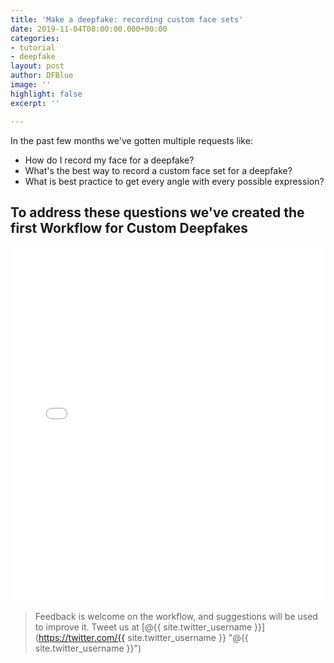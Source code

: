 ```yaml
---
title: 'Make a deepfake: recording custom face sets'
date: 2019-11-04T08:00:00.000+00:00
categories:
- tutorial
- deepfake
layout: post
author: DFBlue
image: ''
highlight: false
excerpt: ''

---
```

In the past few months we've gotten multiple requests like:

* How do I record my face for a deepfake?
* What's the best way to record a custom face set for a deepfake?
* What is best practice to get every angle with every possible expression?

## To address these questions we've created the first **Workflow for Custom Deepfakes**

<iframe src="[https://docs.google.com/presentation/d/e/2PACX-1vTLGSWwRh5PgcS5KcuffvjW4-CGrdzkhQD3mw1MsEX3Jbi1AfaDfvDKlFF7yLkN5wV917_ej2fpnAu3/embed?start=false&loop=false&delayms=60000](https://docs.google.com/presentation/d/e/2PACX-1vTLGSWwRh5PgcS5KcuffvjW4-CGrdzkhQD3mw1MsEX3Jbi1AfaDfvDKlFF7yLkN5wV917_ej2fpnAu3/embed?start=false&loop=false&delayms=60000 "Recording Custom Face Sets for Deepfakes")" frameborder="0" width="100%" height="569" allowfullscreen="true" mozallowfullscreen="true" webkitallowfullscreen="true"></iframe>

> Feedback is welcome on the workflow, and suggestions will be used to improve it. Tweet us at [@{{ site.twitter_username }}](https://twitter.com/{{ site.twitter_username }} "@{{ site.twitter_username }}")